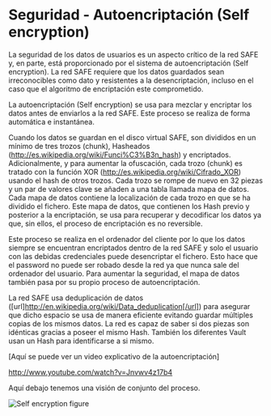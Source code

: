 # Seguridad - Autoencriptación (Self encryption)
La seguridad de los datos de usuarios es un aspecto crítico de la red SAFE y, en parte, está proporcionado por el sistema de autoencriptación (Self encryption). La red SAFE requiere que los datos guardados sean irreconocibles como dato y resistentes a la desencriptación, incluso en el caso que el algoritmo de encriptación este comprometido.

La autoencriptación (Self encryption) se usa para mezclar y encriptar los datos antes de enviarlos a la red SAFE. Este proceso se realiza de forma automática e instantánea.

Cuando los datos se guardan en el disco virtual SAFE, son divididos en un mínimo de tres trozos (chunk), Hasheados (http://es.wikipedia.org/wiki/Funci%C3%B3n_hash) y encriptados. Adicionalmente, y para aumentar la ofuscación, cada trozo (chunk) es tratado con la función XOR (http://es.wikipedia.org/wiki/Cifrado_XOR) usando el hash de otros trozos.
Cada trozo se rompe de nuevo en 32 piezas y un par de valores clave se añaden a una tabla llamada mapa de datos. Cada mapa de datos contiene la localización de cada trozo en que se ha dividido el fichero. Este mapa de datos, que contienen los Hash previo y posterior a la encriptación, se usa para recuperar y decodificar los datos ya que, sin ellos, el proceso de encriptación es no reversible.

Este proceso se realiza en el ordenador del cliente por lo que los datos siempre se encuentran encriptados dentro de la red SAFE y solo el usuario con las debidas credenciales puede desencriptar el fichero. Esto hace que el password no puede ser robado desde la red ya que nunca sale del ordenador del usuario.
Para aumentar la seguridad, el mapa de datos también pasa por su propio proceso de autoencriptación.

La red SAFE usa deduplicación de datos ([url]http://en.wikipedia.org/wiki/Data_deduplication[/url]) para asegurar que dicho espacio se usa de manera eficiente evitando guardar múltiples copias de los mismos datos. La red es capaz de saber si dos piezas son idénticas gracias a poseer el mismo Hash. También los diferentes Vault usan un Hash para identificarse a si mismo.

[Aquí se puede ver un video explicativo de la autoencriptación]

http://www.youtube.com/watch?v=Jnvwv4z17b4

Aquí debajo tenemos una visión de conjunto del proceso.

![Self encryption figure](./img/self-encryption.png)
